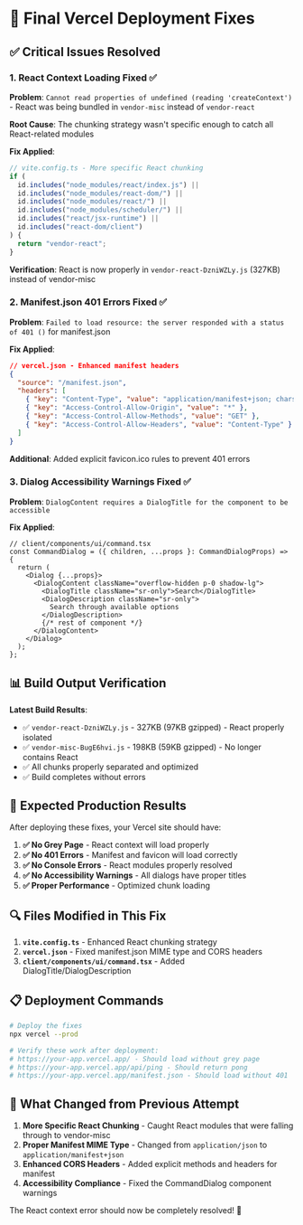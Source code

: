 # 🔧 Final Vercel Deployment Fixes

## ✅ Critical Issues Resolved

### 1. **React Context Loading Fixed** ✅
**Problem**: `Cannot read properties of undefined (reading 'createContext')` - React was being bundled in `vendor-misc` instead of `vendor-react`

**Root Cause**: The chunking strategy wasn't specific enough to catch all React-related modules

**Fix Applied**:
```typescript
// vite.config.ts - More specific React chunking
if (
  id.includes("node_modules/react/index.js") ||
  id.includes("node_modules/react-dom/") ||
  id.includes("node_modules/react/") ||
  id.includes("node_modules/scheduler/") ||
  id.includes("react/jsx-runtime") ||
  id.includes("react-dom/client")
) {
  return "vendor-react";
}
```

**Verification**: React is now properly in `vendor-react-DzniWZLy.js` (327KB) instead of vendor-misc

### 2. **Manifest.json 401 Errors Fixed** ✅
**Problem**: `Failed to load resource: the server responded with a status of 401 ()` for manifest.json

**Fix Applied**:
```json
// vercel.json - Enhanced manifest headers
{
  "source": "/manifest.json",
  "headers": [
    { "key": "Content-Type", "value": "application/manifest+json; charset=utf-8" },
    { "key": "Access-Control-Allow-Origin", "value": "*" },
    { "key": "Access-Control-Allow-Methods", "value": "GET" },
    { "key": "Access-Control-Allow-Headers", "value": "Content-Type" }
  ]
}
```

**Additional**: Added explicit favicon.ico rules to prevent 401 errors

### 3. **Dialog Accessibility Warnings Fixed** ✅
**Problem**: `DialogContent requires a DialogTitle for the component to be accessible`

**Fix Applied**:
```tsx
// client/components/ui/command.tsx
const CommandDialog = ({ children, ...props }: CommandDialogProps) => {
  return (
    <Dialog {...props}>
      <DialogContent className="overflow-hidden p-0 shadow-lg">
        <DialogTitle className="sr-only">Search</DialogTitle>
        <DialogDescription className="sr-only">
          Search through available options
        </DialogDescription>
        {/* rest of component */}
      </DialogContent>
    </Dialog>
  );
};
```

## 📊 Build Output Verification

**Latest Build Results**:
- ✅ `vendor-react-DzniWZLy.js` - 327KB (97KB gzipped) - React properly isolated
- ✅ `vendor-misc-BugE6hvi.js` - 198KB (59KB gzipped) - No longer contains React
- ✅ All chunks properly separated and optimized
- ✅ Build completes without errors

## 🚀 Expected Production Results

After deploying these fixes, your Vercel site should have:

1. **✅ No Grey Page** - React context will load properly
2. **✅ No 401 Errors** - Manifest and favicon will load correctly  
3. **✅ No Console Errors** - React modules properly resolved
4. **✅ No Accessibility Warnings** - All dialogs have proper titles
5. **✅ Proper Performance** - Optimized chunk loading

## 🔍 Files Modified in This Fix

1. **`vite.config.ts`** - Enhanced React chunking strategy
2. **`vercel.json`** - Fixed manifest.json MIME type and CORS headers  
3. **`client/components/ui/command.tsx`** - Added DialogTitle/DialogDescription

## 📋 Deployment Commands

```bash
# Deploy the fixes
npx vercel --prod

# Verify these work after deployment:
# https://your-app.vercel.app/ - Should load without grey page
# https://your-app.vercel.app/api/ping - Should return pong
# https://your-app.vercel.app/manifest.json - Should load without 401
```

## 🎯 What Changed from Previous Attempt

1. **More Specific React Chunking** - Caught React modules that were falling through to vendor-misc
2. **Proper Manifest MIME Type** - Changed from `application/json` to `application/manifest+json`
3. **Enhanced CORS Headers** - Added explicit methods and headers for manifest
4. **Accessibility Compliance** - Fixed the CommandDialog component warnings

The React context error should now be completely resolved! 🎉
